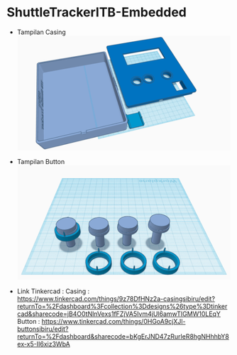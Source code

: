 # ShuttleTrackerITB-Embedded

- Tampilan Casing
![Casing](design/Casing.png)

- Tampilan Button
![Button](design/Button.png)

- Link Tinkercad :
  Casing : https://www.tinkercad.com/things/9z78DfHNz2a-casingsibiru/edit?returnTo=%2Fdashboard%3Fcollection%3Ddesigns%26type%3Dtinkercad&sharecode=jB4O0tNlnVexs1fFZjVA5Ivm4jUl6amwTIGMW10LEqY
  Button : https://www.tinkercad.com/things/0HGoA9cjXJl-buttonsibiru/edit?returnTo=%2Fdashboard&sharecode=bKgErJND47zRurleR8hgNHhhbY8ex-x5-II6xiz3WbA
